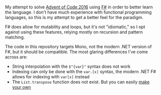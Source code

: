 My attempt to solve [Advent of Code 2016](https://adventofcode.com/2016) using [F#](https://fsharp.org/) in order to better learn the language. I don't have much experience with functional programming languages, so this is my attempt to get a better feel for the paradigm.

F# does allow for mutability and loops, but it's not "idiomatic," so I opt against using these features, relying mostly on recursion and pattern matching.

The code in this repository targets Mono, not the modern .NET version of F#, but it should be compatible. The most glaring differences I've come across are:
- String interpolation with the `$"{var}"` syntax does not work
- Indexing can only be done with the `var.[x]` syntax, the modern .NET F# allows for indexing with `var[x]` instead
- The `List.transpose` function does not exist. But you can easily [make your own](day06.fsx)
